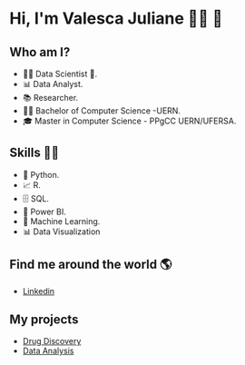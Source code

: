 # **Hi, I'm Valesca Juliane** 👩‍💻 👋 
###  


## Who am I? 

* 👩‍💻 Data Scientist 🥰.
* 📊 Data Analyst.
* 📚 Researcher.
* 👩‍🎓 Bachelor of Computer Science -UERN.
* 🎓 Master in Computer Science - PPgCC UERN/UFERSA.


## Skills 👩‍💻

* 🐍 Python.
* 📈 R.
* 🗄 SQL.
* 🧮 Power BI.
* 🔮 Machine Learning. 
* 📊 Data Visualization


## Find me around the world :earth_americas:

*  [Linkedin]( https://www.linkedin.com/in/valesca-souza/)



## **My projects**

* [Drug Discovery](https://github.com/ValescaJuliane/imersao-dados-desafio-final)
* [Data Analysis](https://github.com/ValescaJuliane/Imersao_Dados_Alura_2021)



